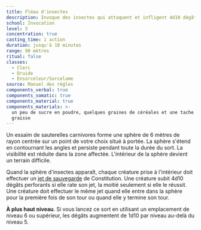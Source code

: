 ```yaml
---
title: Fléau d'insectes
description: Invoque des insectes qui attaquent et infligent 4d10 dégâts perforants.
school: Invocation
level: 5
concentration: true
casting_time: 1 action
duration: jusqu'à 10 minutes
range: 90 mètres
ritual: false
classes:
  - Clerc
  - Druide
  - Ensorceleur/Sorcelame
source: Manuel des règles
components_verbal: true
components_somatic: true
components_material: true
components_materials: >-
  un peu de sucre en poudre, quelques graines de céréales et une tache de
  graisse
---
```

Un essaim de sauterelles carnivores forme une sphère de 6 mètres de rayon centrée sur un point de votre choix situé à portée. La sphère s'étend en contournant les angles et persiste pendant toute la durée du sort. La visibilité est réduite dans la zone affectée. L'intérieur de la sphère devient un terrain difficile.

Quand la sphère d'insectes apparaît, chaque créature prise à l'intérieur doit effectuer un [jet de sauvegarde](/utiliser-les-caracteristiques/#jets-de-sauvegarde) de Constitution. Une créature subit 4d10 dégâts perforants si elle rate son jet, la moitié seulement si elle le réussit. Une créature doit effectuer le même jet quand elle entre dans la sphère pour la première fois de son tour ou quand elle y termine son tour.

**À plus haut niveau**. Si vous lancez ce sort en utilisant un emplacement de niveau 6 ou supérieur, les dégâts augmentent de 1d10 par niveau au-delà du niveau 5.
